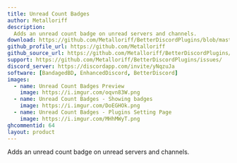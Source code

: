 ```yaml
---
title: Unread Count Badges
author: Metalloriff
description:
  Adds an unread count badge on unread servers and channels.
download: https://github.com/Metalloriff/BetterDiscordPlugins/blob/master/UnreadCountBadges.plugin.js
github_profile_url: https://github.com/Metalloriff
github_source_url: https://github.com/Metalloriff/BetterDiscordPlugins/blob/master/UnreadCountBadges.plugin.js
support: https://github.com/Metalloriff/BetterDiscordPlugins/issues/
discord_server: https://discordapp.com/invite/yNqzuJa
software: [BandagedBD, EnhancedDiscord, BetterDiscord]
images:
  - name: Unread Count Badges Preview
    image: https://i.imgur.com/oqvn83W.png
  - name: Unread Count Badges - Showing badges
    image: https://i.imgur.com/DoEGHOk.png
  - name: Unread Count Badges - Plugins Setting Page
    image: https://i.imgur.com/MHhMWyT.png
ghcommentid: 64
layout: product
---
```

Adds an unread count badge on unread servers and channels.